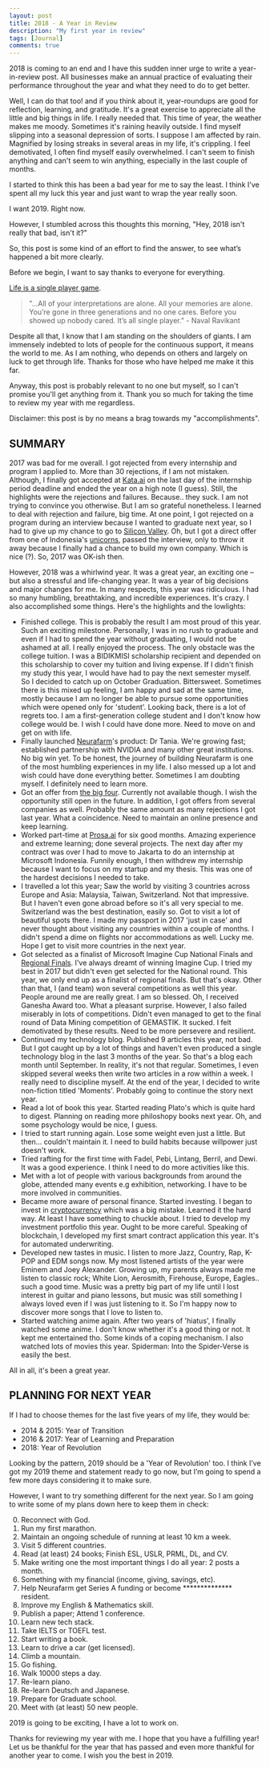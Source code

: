 ```yaml
---
layout: post
title: 2018 - A Year in Review
description: "My first year in review"
tags: [Journal]
comments: true
---
```


2018 is coming to an end and I have this sudden inner urge to write a year-in-review post. All businesses make an annual practice of evaluating their performance throughout the year and what they need to do to get better.

Well, I can do that too! and if you think about it, year-roundups are good for reflection, learning, and gratitude. It's a great exercise to appreciate all the little and big things in life. I really needed that. This time of year, the weather makes me moody. Sometimes it's raining heavily outside. I find myself slipping into a seasonal depression of sorts. I suppose I am affected by rain. Magnified by losing streaks in several areas in my life, it's crippling. I feel demotivated, I often find myself easily overwhelmed. I can't seem to finish anything and can't seem to win anything, especially in the last couple of months. 

I started to think this has been a bad year for me to say the least. I think I've spent all my luck this year and just want to wrap the year really soon. 

I want 2019. Right now.

However, I stumbled across this thoughts this morning, "Hey, 2018 isn't really that bad, isn't it?"

So, this post is some kind of an effort to find the answer, to see what’s happened a bit more clearly.

Before we begin, I want to say thanks to everyone for everything.

[Life is a single player game](http://thehappyphilosopher.com/single-player-game/).

> "...All of your interpretations are alone. All your memories are alone. You’re gone in three generations and no one cares. Before you showed up nobody cared. It’s all single player." - Naval Ravikant

Despite all that, I know that I am standing on the shoulders of giants. I am immensely indebted to lots of people for the continuous support, it means the world to me. As I am nothing, who depends on others and largely on luck to get through life. Thanks for those who have helped me make it this far.

Anyway, this post is probably relevant to no one but myself, so I can't promise you'll get anything from it. Thank you so much for taking the time to review my year with me regardless. 

Disclaimer: this post is by no means a brag towards my "accomplishments".

## SUMMARY

2017 was bad for me overall. I got rejected from every internship and program I applied to. More than 30 rejections, if I am not mistaken. Although, I finally got accepted at [Kata.ai](https://kata.ai/) on the last day of the internship period deadline and ended the year on a high note (I guess). Still, the highlights were the rejections and failures. Because.. they suck. I am not trying to convince you otherwise. But I am so grateful nonetheless. I learned to deal with rejection and failure, big time. At one point, I got rejected on a program during an interview because I wanted to graduate next year, so I had to give up my chance to go to [Silicon Valley](https://en.wikipedia.org/wiki/Silicon_Valley). Oh, but I got a direct offer from one of Indonesia's [unicorns](https://www.investopedia.com/terms/u/unicorn.asp), passed the interview, only to throw it away because I finally had a chance to build my own company. Which is nice (?). So, 2017 was OK-ish then.

However, 2018 was a whirlwind year. It was a great year, an exciting one – but also a stressful and life-changing year. It was a year of big decisions and major changes for me. In many respects, this year was ridiculous. I had so many humbling, breathtaking, and incredible experiences. It's crazy. I also accomplished some things. Here's the highlights and the lowlights:

- Finished college. This is probably the result I am most proud of this year. Such an exciting milestone. Personally, I was in no rush to graduate and even if I had to spend the year without graduating, I would not be ashamed at all. I really enjoyed the process. The only obstacle was the college tuition. I was a BIDIKMISI scholarship recipient and depended on this scholarship to cover my tuition and living expense. If I didn't finish my study this year, I would have had to pay the next semester myself. So I decided to catch up on October Graduation. Bittersweet. Sometimes there is this mixed up feeling, I am happy and sad at the same time, mostly because I am no longer be able to pursue some opportunities which were opened only for 'student'. Looking back, there is a lot of regrets too. I am a first-generation college student and I don't know how college would be. I wish I could have done more. Need to move on and get on with life.
- Finally launched [Neurafarm](http://neurafarm.io/)'s product: Dr Tania. We're growing fast; established partnership with NVIDIA and many other great institutions. No big win yet. To be honest, the journey of building Neurafarm is one of the most humbling experiences in my life. I also messed up a lot and wish could have done everything better. Sometimes I am doubting myself. I definitely need to learn more.
- Got an offer from [the big four](https://en.wikipedia.org/wiki/Big_Four_tech_companies). Currently not available though. I wish the opportunity still open in the future. In addition, I got offers from several companies as well. Probably the same amount as many rejections I got last year. What a coincidence.  Need to maintain an online presence and keep learning.
- Worked part-time at [Prosa.ai](https://prosa.ai/) for six good months. Amazing experience and extreme learning; done several projects. The next day after my contract was over I had to move to Jakarta to do an internship at Microsoft Indonesia. Funnily enough, I then withdrew my internship because I want to focus on my startup and my thesis. This was one of the hardest decisions I needed to take.
- I travelled a lot this year; Saw the world by visiting 3 countries across Europe and Asia: Malaysia, Taiwan, Switzerland. Not that impressive. But I haven't even gone abroad before so it's all very special to me. Switzerland was the best destination, easily so. Got to visit a lot of beautiful spots there. I made my passport in 2017 'just in case' and never thought about visiting any countries within a couple of months. I didn't spend a dime on flights nor accommodations as well. Lucky me. Hope I get to visit more countries in the next year. 
- Got selected as a finalist of Microsoft Imagine Cup National Finals and [Regional Finals](https://news.microsoft.com/apac/2018/04/02/meet-the-imagine-cup-2018-asia-pacific-regional-finalists/). I've always dreamt of winning Imagine Cup. I tried my best in 2017 but didn't even get selected for the National round. This year, we only end up as a finalist of regional finals. But that's okay. Other than that, I (and team) won several competitions as well this year. People around me are really great. I am so blessed. Oh, I received Ganesha Award too. What a pleasant surprise. However, I also failed miserably in lots of competitions. Didn't even managed to get to the final round of Data Mining competition of GEMASTIK. It sucked. I felt demotivated by these results. Need to be more persevere and resilient. 
- Continued my technology blog. Published 9 articles this year, not bad. But I got caught up by a lot of things and haven't even produced a single technology blog in the last 3 months of the year. So that's a blog each month until September. In reality, it's not that regular. Sometimes, I even skipped several weeks then write two articles in a row within a week.  I really need to discipline myself. At the end of the year, I decided to write non-fiction titled 'Moments'.  Probably going to continue the story next year. 
- Read a lot of book this year. Started reading Plato's which is quite hard to digest. Planning on reading more philoshopy books next year. Oh, and some psychology would be nice, I guess.
- I tried to start running again. Lose some weight even just a little. But then... couldn't maintain it. I need to build habits because willpower just doesn't work.
- Tried rafting for the first time with Fadel, Pebi, Lintang, Berril, and Dewi. It was a good experience. I think I need to do more activities like this.
- Met with a lot of people with various backgrounds from around the globe, attended many events e.g exhibition, networking. I have to be more involved in communities. 
- Became more aware of personal finance. Started investing. I began to invest in [cryptocurrency](https://en.wikipedia.org/wiki/Cryptocurrency) which was a big mistake. Learned it the hard way. At least I have something to chuckle about. I tried to develop my investment portfolio this year. Ought to be more careful. Speaking of blockchain, I developed my first smart contract application this year. It's for automated underwriting.
- Developed new tastes in music. I listen to more Jazz, Country, Rap, K-POP and EDM songs now. My most listened artists of the year were Eminem and Joey Alexander. Growing up, my parents always made me listen to classic rock;  White Lion, Aerosmith, Firehouse, Europe, Eagles.. such a good time. Music was a pretty big part of my life until I lost interest in guitar and piano lessons, but music was still something I always loved even if I was just listening to it. So I'm happy now to discover more songs that I love to listen to.
- Started watching anime again. After two years of 'hiatus', I finally watched some anime. I don't know whether it's a good thing or not. It kept me entertained tho. Some kinds of a coping mechanism. I also watched lots of movies this year. Spiderman: Into the Spider-Verse is easily the best.

All in all, it's been a great year.

## PLANNING FOR NEXT YEAR

If I had to choose themes for the last five years of my life, they would be:
- 2014 & 2015: Year of Transition
- 2016 & 2017: Year of Learning and Preparation
- 2018: Year of Revolution

Looking by the pattern, 2019 should be a 'Year of Revolution' too. I think I’ve got my 2019 theme and statement ready to go now, but I’m going to spend a few more days considering it to make sure. 

However, I want to try something different for the next year. So I am going to write some of my plans down here to keep them in check:

0. Reconnect with God.
1. Run my first marathon.
2. Maintain an ongoing schedule of running at least 10 km a week.
3. Visit 5 different countries.
4. Read (at least) 24 books; Finish ESL, USLR, PRML, DL, and CV.
5. Make writing one the most important things I do all year: 2 posts a month.
6. Something with my financial (income, giving, savings, etc).
7. Help Neurafarm get Series A funding or become ************** resident.
8. Improve my English & Mathematics skill.
9. Publish a paper; Attend 1 conference.
10. Learn new tech stack.
11. Take IELTS or TOEFL test.
12. Start writing a book.
13. Learn to drive a car (get licensed).
14. Climb a mountain.
15. Go fishing.
16. Walk 10000 steps a day.
17. Re-learn piano.
18. Re-learn Deutsch and Japanese.
19. Prepare for Graduate school.
20. Meet with (at least) 50 new people.

2019 is going to be exciting, I have a lot to work on.

Thanks for reviewing my year with me. I hope that you have a fulfilling year! Let us be thankful for the year that has passed and even more thankful for another year to come. I wish you the best in 2019.
